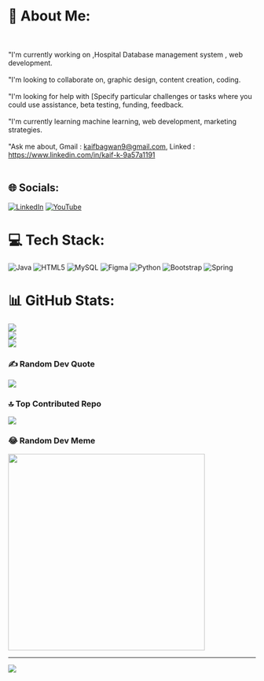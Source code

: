 # 💫 About Me:
 <br><br>"I'm currently working on ,Hospital Database management system , web development.<br><br>"I'm looking to collaborate on,  graphic design, content creation, coding.<br><br>"I'm looking for help with [Specify particular challenges or tasks where you could use assistance, beta testing, funding, feedback.<br><br>"I'm currently learning  machine learning, web development, marketing strategies.<br><br>"Ask me about, Gmail : kaifbagwan9@gmail.com,  Linked :   https://www.linkedin.com/in/kaif-k-9a57a1191<br><br>


## 🌐 Socials:
[![LinkedIn](https://img.shields.io/badge/LinkedIn-%230077B5.svg?logo=linkedin&logoColor=white)](https://linkedin.com/in/https://www.linkedin.com/in/kaif-k-9a57a1191) [![YouTube](https://img.shields.io/badge/YouTube-%23FF0000.svg?logo=YouTube&logoColor=white)](https://youtube.com/@https://www.youtube.com/@huntergameing759/featured) 

# 💻 Tech Stack:
![Java](https://img.shields.io/badge/java-%23ED8B00.svg?style=for-the-badge&logo=openjdk&logoColor=white) ![HTML5](https://img.shields.io/badge/html5-%23E34F26.svg?style=for-the-badge&logo=html5&logoColor=white) ![MySQL](https://img.shields.io/badge/mysql-%2300000f.svg?style=for-the-badge&logo=mysql&logoColor=white) ![Figma](https://img.shields.io/badge/figma-%23F24E1E.svg?style=for-the-badge&logo=figma&logoColor=white) ![Python](https://img.shields.io/badge/python-3670A0?style=for-the-badge&logo=python&logoColor=ffdd54) ![Bootstrap](https://img.shields.io/badge/bootstrap-%238511FA.svg?style=for-the-badge&logo=bootstrap&logoColor=white) ![Spring](https://img.shields.io/badge/spring-%236DB33F.svg?style=for-the-badge&logo=spring&logoColor=white)
# 📊 GitHub Stats:
![](https://github-readme-stats.vercel.app/api?username=kaifk2&theme=dark&hide_border=false&include_all_commits=false&count_private=true)<br/>
![](https://github-readme-streak-stats.herokuapp.com/?user=kaifk2&theme=dark&hide_border=false)<br/>
![](https://github-readme-stats.vercel.app/api/top-langs/?username=kaifk2&theme=dark&hide_border=false&include_all_commits=false&count_private=true&layout=compact)

### ✍️ Random Dev Quote
![](https://quotes-github-readme.vercel.app/api?type=vetical&theme=radical)

### 🔝 Top Contributed Repo
![](https://github-contributor-stats.vercel.app/api?username=kaifk2&limit=5&theme=dark&combine_all_yearly_contributions=true)

### 😂 Random Dev Meme
<img src='https://randommeme-five.vercel.app/' style="height: 400px;"/>

---
[![](https://visitcount.itsvg.in/api?id=kaifk2&icon=0&color=0)](https://visitcount.itsvg.in)

<!-- Proudly created with GPRM ( https://gprm.itsvg.in ) -->